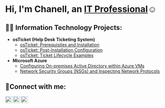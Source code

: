 <h1>Hi, I'm Chanell, an <a href="https://linkedin.com/in/chanellokoro">IT Professional</a>☺</h1>

<h2>👨‍💻 Information Technology Projects:</h2>

- <b>osTicket (Help Desk Ticketing System)</b>
  - [osTicket: Prerequisites and Installation](https://github.com/chanellokoro/osticket-prereqs)
  - [osTicket: Post-Installation Configuration](https://github.com/chanellokoro/post-install-config)
  - [osTicket: Ticket Lifecycle Examples](https://github.com/chanellokoro/ticket-lifecycle)
- <b>Microsoft Azure</b>
  - [Configuring On-premises Active Directory within Azure VMs](https://github.com/chanellokoro/configure-ad)
  - [Network Security Groups (NSGs) and Inspecting Network Protocols](https://github.com/chanellokoro/azure-network-protocols)

<h2>🤳Connect with me:</h2>

[<img align="left" alt="| Twitter" width="22px" src="https://cdn.jsdelivr.net/npm/simple-icons@v3/icons/twitter.svg" />][twitter]
[<img align="left" alt="chanellokoro | LinkedIn" width="22px" src="https://cdn.jsdelivr.net/npm/simple-icons@v3/icons/linkedin.svg" />][linkedin]
[<img align="left" alt=" | Instagram" width="22px" src="https://cdn.jsdelivr.net/npm/simple-icons@v3/icons/instagram.svg" />][instagram]

[twitter]: https://twitter.com/
[instagram]: https://www.instagram.com/
[linkedin]: https://linkedin.com/in/Chanellokoro 
